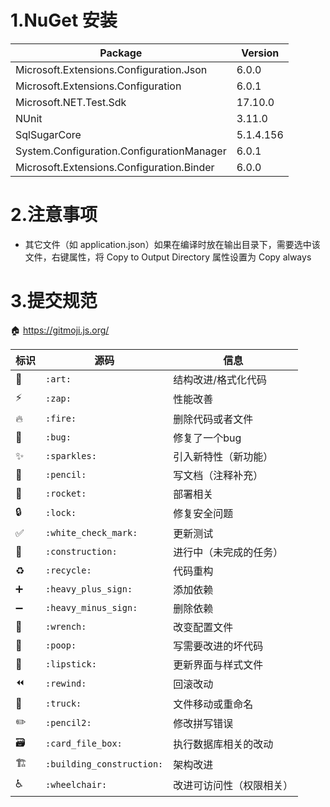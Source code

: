# 1.NuGet 安装

| Package                                    | Version   |
|--------------------------------------------| --------- |
| Microsoft.Extensions.Configuration.Json    | 6.0.0     |
| Microsoft.Extensions.Configuration         | 6.0.1     |
| Microsoft.NET.Test.Sdk                     | 17.10.0   |
| NUnit                                      | 3.11.0    |
| SqlSugarCore                               | 5.1.4.156 |
| System.Configuration.ConfigurationManager  | 6.0.1     |
| Microsoft.Extensions.Configuration.Binder  | 6.0.0     |

# 2.注意事项
- 其它文件（如 application.json）如果在编译时放在输出目录下，需要选中该文件，右键属性，将 Copy to Output Directory 属性设置为 Copy always

# 3.提交规范
🏠 https://gitmoji.js.org/

| 标识                    | 源码                      | 信息                     |
| ----------------------- | ------------------------- | ------------------------ |
| :art:                   | `:art:`                   | 结构改进/格式化代码      |
| :zap:                   | `:zap:`                | 性能改善                 |
| :fire:                  | `:fire:`                 | 删除代码或者文件         |
| :bug:                   | `:bug:`                   | 修复了一个bug            |
| :sparkles:              | `:sparkles:`             | 引入新特性（新功能）     |
| :pencil:                | `:pencil:`                | 写文档（注释补充）       |
| :rocket:                | `:rocket:`               | 部署相关                 |
| :lock:                  | `:lock:`                 | 修复安全问题             |
| :white_check_mark:      | `:white_check_mark:`     | 更新测试                 |
| :construction:          | `:construction:`          | 进行中（未完成的任务）   |
| :recycle:               | `:recycle:`               | 代码重构                 |
| :heavy_plus_sign:       | `:heavy_plus_sign:`       | 添加依赖                 |
| :heavy_minus_sign:      | `:heavy_minus_sign:`      | 删除依赖                 |
| :wrench:                | `:wrench:`                | 改变配置文件             |
| :poop:                  | `:poop:`                | 写需要改进的坏代码       |
| :lipstick:              | `:lipstick:`       | 更新界面与样式文件       |
| :rewind:                | `:rewind:`                | 回滚改动                 |
| :truck:                 | `:truck:`                 | 文件移动或重命名         |
| :pencil2:               | `:pencil2:`               | 修改拼写错误             |
| :card_file_box:         | `:card_file_box:`         | 执行数据库相关的改动     |
| :building_construction: | `:building_construction:` | 架构改进                 |
| :wheelchair:            | `:wheelchair:`            | 改进可访问性（权限相关） |


